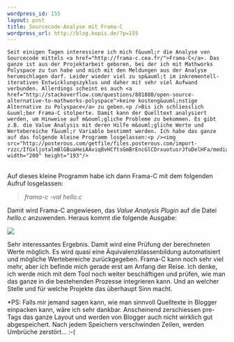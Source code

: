```yaml
--- 
wordpress_id: 155
layout: post
title: Sourcecode-Analyse mit Frama-C
wordpress_url: http://blog.kopis.de/?p=155
---
```


    Seit einigen Tagen interessiere ich mich f&uuml;r die Analyse von Sourcecode mittels <a href="http://frama-c.cea.fr/">Frama-C</a>. Das ganze ist aus der Projektarbeit geboren, bei der ich mit Mathworks Polyspace zu tun habe und mich mit den Meldungen aus der Analyse herumschlagen darf. Leider wieder viel zu sp&auml;t im inkrementell-iterativen Entwicklungszyklus und daher mit sehr viel Aufwand verbunden. Allerdings scheint es auch <a href="http://stackoverflow.com/questions/881880/open-source-alternative-to-mathworks-polyspace">keine kosteng&uuml;nstige Alternative zu Polyspace</a> zu geben.<p />Bis ich schliesslich &uuml;ber Frama-C stolperte. Damit kann der Quelltext analysiert werden, um Hinweise auf m&ouml;gliche Probleme zu bekommen. Es gibt z.B. die Value Analysis mit deren Hilfe m&ouml;gliche Werte und Wertebereiche f&uuml;r Variable bestimmt werden. Ich habe das ganze auf das folgende kleine Programm losgelassen:<p /><img src="http://posterous.com/getfile/files.posterous.com/import-rzzc/IfGxljotalmBlGBuaHeiAAviqBvHCftsGmBrEncGlCDrxuotusrJfoDelHFa/media_http4bpblogspot_JBpEj.png.scaled500.png" width="200" height="193"/>
<br />Auf dieses kleine Programm habe ich dann Frama-C mit dem folgenden Aufruf losgelassen: <blockquote><i>frama-c -val hello.c</i></blockquote>Damit wird Frama-C angewiesen, das <em>Value Analysis Plugin</em> auf die Datei <em>hello.c</em> anzuwenden. Heraus kommt die folgende Ausgabe:<p /><img src="http://1.bp.blogspot.com/_HK2Lso6JYlw/SnKebz5lvZI/AAAAAAAAAXk/m-lzFzMHKQY/s200/framac-hello2.PNG"/>
<p />Sehr interessantes Ergebnis. Damit wird eine Pr&uuml;fung der berechneten Werte m&ouml;glich. Es wird quasi eine &Auml;quivalenzklassenbildung automatisiert und m&ouml;gliche Wertebereiche zur&uuml;ckgegeben. Frama-C kann noch sehr viel mehr, aber ich befinde mich gerade erst am Anfang der Reise. Ich denke, ich werde mich mit dem Tool noch weiter besch&auml;ftigen und pr&uuml;fen, wie man das ganze in die bestehenden Prozesse integrieren kann. Und an welcher Stelle und f&uuml;r welche Projekte das &uuml;berhaupt Sinn macht.<p />*PS: Falls mir jemand sagen kann, wie man sinnvoll Quelltexte in Blogger einpacken kann, w&auml;re ich sehr dankbar. Anscheinend zerschiessen pre-Tags das ganze Layout und werden von Blogger auch nicht wirklich gut abgespeichert. Nach jedem Speichern verschwinden Zeilen, werden Umbr&uuml;che zerst&ouml;rt... :-(
  

